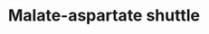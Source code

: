 ---
annotations:
- type: Pathway Ontology
  value: classic metabolic pathway
- type: Pathway Ontology
  value: citric acid cycle pathway
- type: Pathway Ontology
  value: citric acid cycle pathway
authors:
- Madeomuga
- MaintBot
- Khanspers
description: The malate-aspartate shuttle (sometimes also the malate shuttle) is a
  biochemical system for translocating electrons produced during glycolysis across
  the semipermeable inner membrane of the mitochondrion for oxidative phosphorylation
  in eukaryotes. These electrons enter the electron transport chain of the mitochondria
  via reduction equivalents to generate ATP. The shuttle system is required because
  the mitochondrial inner membrane is impermeable to NADH, the primary reducing equivalent
  of the electron transport chain. To circumvent this, malate carries the reducing
  equivalents across the membrane. https://en.wikipedia.org/wiki/Malate-aspartate_shuttle
last-edited: 2021-12-17
organisms:
- Homo sapiens
redirect_from:
- /index.php/Pathway:WP4315
- /instance/WP4315
schema-jsonld:
- '@context': https://schema.org/
  '@id': https://wikipathways.github.io/pathways/WP4315.html
  '@type': Dataset
  creator:
    '@type': Organization
    name: WikiPathways
  description: The malate-aspartate shuttle (sometimes also the malate shuttle) is
    a biochemical system for translocating electrons produced during glycolysis across
    the semipermeable inner membrane of the mitochondrion for oxidative phosphorylation
    in eukaryotes. These electrons enter the electron transport chain of the mitochondria
    via reduction equivalents to generate ATP. The shuttle system is required because
    the mitochondrial inner membrane is impermeable to NADH, the primary reducing
    equivalent of the electron transport chain. To circumvent this, malate carries
    the reducing equivalents across the membrane. https://en.wikipedia.org/wiki/Malate-aspartate_shuttle
  keywords:
  - ''
  - a-Ketoglutarate
  - MDH1
  - GOT2
  - Aspartate
  - (S)-malate
  - GLAST
  - Oxalacetate
  - Glutamate
  - SLC25A11
  license: CC0
  name: Malate-aspartate shuttle
seo: CreativeWork
title: Malate-aspartate shuttle
wpid: WP4315
---